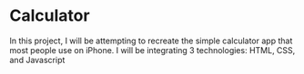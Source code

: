 # Calculator
In this project, I will be attempting to recreate the simple calculator app that most people use on iPhone. I will be integrating 3 technologies: HTML, CSS, and Javascript
